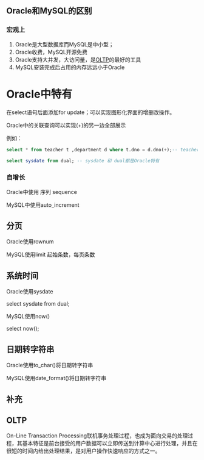 ## Oracle和MySQL的区别

### 宏观上

1. Oracle是大型数据库而MySQL是中小型；
2. Oracle收费，MySQL开源免费
3. Oracle支持大并发，大访问量，是[OLTP](#OLTP)的最好的工具
4. MySQL安装完成后占用的内存远远小于Oracle

# Oracle中特有

在select语句后面添加for update；可以实现图形化界面的增删改操作。

Oracle中的关联查询可以实现(+)的另一边全部展示

例如：

```sql
select * from teacher t ,department d where t.dno = d.dno(+);-- teacher表会全部展示
```

~~~sql
select sysdate from dual; -- sysdate 和 dual都是Oracle特有
~~~



### 自增长

Oracle中使用 序列 sequence

MySQL中使用auto_increment

## 分页

Oracle使用rownum

MySQL使用limit 起始条数，每页条数

## 系统时间

Oracle使用sysdate

select sysdate from dual;

MySQL使用now()

select now();

## 日期转字符串

Oracle使用to_char()将日期转字符串

MySQL使用date_format()将日期转字符串

## 补充

## OLTP

On-Line Transaction Processing联机事务处理过程，也成为面向交易的处理过程，其基本特征是前台接受的用户数据可以立即传送到计算中心进行处理，并且在很短的时间内给出处理结果，是对用户操作快速响应的方式之一。



